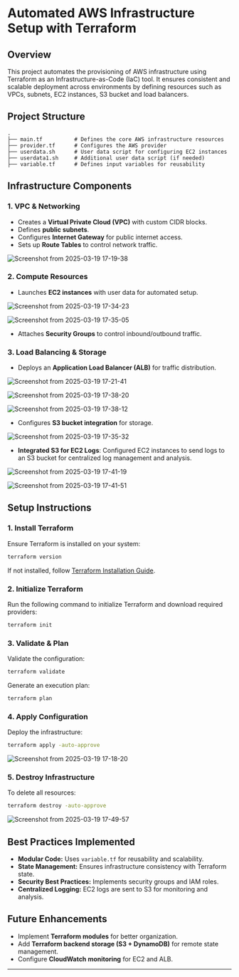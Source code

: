 # Automated AWS Infrastructure Setup with Terraform

## Overview
This project automates the provisioning of AWS infrastructure using Terraform as an Infrastructure-as-Code (IaC) tool. It ensures consistent and scalable deployment across environments by defining resources such as VPCs, subnets, EC2 instances, S3 bucket and load balancers.

## Project Structure
```
.
├── main.tf          # Defines the core AWS infrastructure resources
├── provider.tf      # Configures the AWS provider
├── userdata.sh      # User data script for configuring EC2 instances
├── userdata1.sh     # Additional user data script (if needed)
├── variable.tf      # Defines input variables for reusability
```

## Infrastructure Components
### 1. **VPC & Networking**
- Creates a **Virtual Private Cloud (VPC)** with custom CIDR blocks.
- Defines **public subnets**.
- Configures **Internet Gateway** for public internet access.
- Sets up **Route Tables** to control network traffic.


![Screenshot from 2025-03-19 17-19-38](https://github.com/user-attachments/assets/59b948c7-27c5-4082-998d-ae85a5df8aa6)


### 2. **Compute Resources**
- Launches **EC2 instances** with user data for automated setup.
  
![Screenshot from 2025-03-19 17-34-23](https://github.com/user-attachments/assets/c3e12c15-8977-42bd-986c-6947f676d045)

  
![Screenshot from 2025-03-19 17-35-05](https://github.com/user-attachments/assets/7b934684-4f78-4f3b-9f11-c38cc2965c00)

- Attaches **Security Groups** to control inbound/outbound traffic.


### 3. **Load Balancing & Storage**
- Deploys an **Application Load Balancer (ALB)** for traffic distribution.
  
![Screenshot from 2025-03-19 17-21-41](https://github.com/user-attachments/assets/78c36ff8-60d4-4c45-b6cc-47d216d14778)

![Screenshot from 2025-03-19 17-38-20](https://github.com/user-attachments/assets/662fd6a4-23c7-4273-93ea-47a306e9334e)

![Screenshot from 2025-03-19 17-38-12](https://github.com/user-attachments/assets/56350d1c-2cbf-465e-b3ca-3ebe8d400a14)


- Configures **S3 bucket integration** for storage.

![Screenshot from 2025-03-19 17-35-32](https://github.com/user-attachments/assets/174126da-3684-4ca3-adc2-f8c2455de781)

- **Integrated S3 for EC2 Logs**: Configured EC2 instances to send logs to an S3 bucket for centralized log management and analysis.
  
![Screenshot from 2025-03-19 17-41-19](https://github.com/user-attachments/assets/489515fe-e120-4872-b577-3a0f14ec9798)

![Screenshot from 2025-03-19 17-41-51](https://github.com/user-attachments/assets/9ea6f2f2-4aca-4d13-9fae-d4a644ccdd19)

## Setup Instructions
### 1. **Install Terraform**
Ensure Terraform is installed on your system:
```sh
terraform version
```
If not installed, follow [Terraform Installation Guide](https://developer.hashicorp.com/terraform/downloads).

### 2. **Initialize Terraform**
Run the following command to initialize Terraform and download required providers:
```sh
terraform init
```

### 3. **Validate & Plan**
Validate the configuration:
```sh
terraform validate
```
Generate an execution plan:
```sh
terraform plan
```

### 4. **Apply Configuration**
Deploy the infrastructure:
```sh
terraform apply -auto-approve
```
![Screenshot from 2025-03-19 17-18-20](https://github.com/user-attachments/assets/e507381f-0c6d-45d4-abfb-dd76ef759a81)


### 5. **Destroy Infrastructure**
To delete all resources:
```sh
terraform destroy -auto-approve
```
![Screenshot from 2025-03-19 17-49-57](https://github.com/user-attachments/assets/5ca30bdf-5791-48c0-8d31-a77c5bbf0ed1)


## Best Practices Implemented
- **Modular Code:** Uses `variable.tf` for reusability and scalability.
- **State Management:** Ensures infrastructure consistency with Terraform state.
- **Security Best Practices:** Implements security groups and IAM roles.
- **Centralized Logging:** EC2 logs are sent to S3 for monitoring and analysis.

## Future Enhancements
- Implement **Terraform modules** for better organization.
- Add **Terraform backend storage (S3 + DynamoDB)** for remote state management.
- Configure **CloudWatch monitoring** for EC2 and ALB.

---


